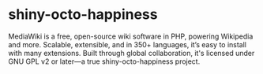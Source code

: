 # shiny-octo-happiness
MediaWiki is a free, open-source wiki software in PHP, powering Wikipedia and more. Scalable, extensible, and in 350+ languages, it’s easy to install with many extensions. Built through global collaboration, it's licensed under GNU GPL v2 or later—a true shiny-octo-happiness project.
